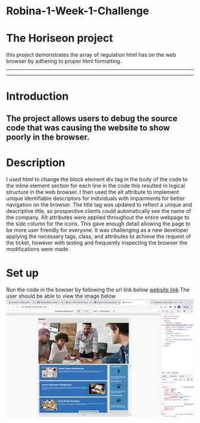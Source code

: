 # Robina-1-Week-1-Challenge
# The Horiseon project 
 this project demonstrates the array of regulation html has on the web browser by adhering to proper html formatting. 
 ___
 ___ 
 # Introduction
 The project allows users to debug the source code that was causing the website to show poorly in the browser. 
 ---
 # Description  
 I used html to change the block element div tag in the body of the code to the inline element section for each line in the code this resulted in logical structure in the web browser. I then used the alt attribute to implement unique identifiable descriptors for individuals with impairments for better navigation on the browser.  The title tag was updated to reflect a unique and descriptive title, so prospective clients could automatically see the name of the company. 
Alt attributes were applied throughout the entire webpage to the side column for the icons. This gave enough detail allowing the page to be more user friendly for everyone.
It was challenging as a new developer applying the necessary tags, class, and attributes to achieve the request of the ticket, however with testing and frequently inspecting the browser the modifications were made. 
# Set up
Run the code in the bowser by following the url link below
[ website link](http://127.0.0.1:5501/index.html) 
The user should be able to view the image below 
![Horiseon collobarative team at desk](assets/images/screenshot1.png)